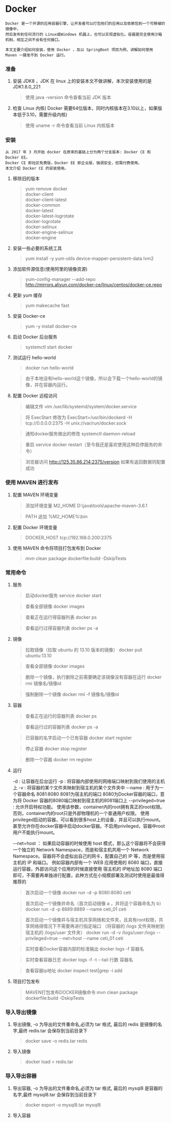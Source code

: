 # Docker

    Docker 是一个开源的应用容器引擎，让开发者可以打包他们的应用以及依赖包到一个可移植的镜像中，
    然后发布到任何流行的 Linux或Windows 机器上，也可以实现虚拟化。容器是完全使用沙箱机制，相互之间不会有任何接口。
    
    本文主要介绍如何安装，使用 Docker ，及以 SpringBoot 项目为例，讲解如何使用 Maven 一键发不到 Docker 运行。
    
### 准备
    
1. 安装 JDK8 ，JDK 在 linux 上的安装本文不做讲解，本次安装使用的是 JDK1.8.0_221
    
    > 使用 java -version 命令查看当前 JDK 版本

2. 检查 Linux 内核( Docker 需要64位版本，同时内核版本在3.10以上，如果版本低于3.10，需要升级内核)

    > 使用 uname -r 命令查看当前 Linux 内核版本
    
### 安装

    从 2017 年 3 月开始 docker 在原来的基础上分为两个分支版本: Docker CE 和 Docker EE。
    Docker CE 即社区免费版，Docker EE 即企业版，强调安全，但需付费使用。
    本文介绍 Docker CE 的安装使用。
      
1. 移除旧的版本

    > yum remove docker \
                  docker-client \
                  docker-client-latest \
                  docker-common \
                  docker-latest \
                  docker-latest-logrotate \
                  docker-logrotate \
                  docker-selinux \
                  docker-engine-selinux \
                  docker-engine
                      
2. 安装一些必要的系统工具

    > yum install -y yum-utils device-mapper-persistent-data lvm2
    
3. 添加软件源信息(使用阿里的镜像资源)

    > yum-config-manager --add-repo http://mirrors.aliyun.com/docker-ce/linux/centos/docker-ce.repo
    
4. 更新 yum 缓存

    > yum makecache fast
    
5. 安装 Docker-ce

    > yum -y install docker-ce
    
6. 启动 Docker 后台服务

    > systemctl start docker
    
7. 测试运行 hello-world

    > docker run hello-world
    
    > 由于本地没有hello-world这个镜像，所以会下载一个hello-world的镜像，并在容器内运行。
    
8. 配置 Docker 远程访问

    > 编辑文件 vim /usr/lib/systemd/system/docker.service
    
    > 将 ExecStart 修改为 ExecStart=/usr/bin/dockerd -H tcp://0.0.0.0:2375 -H unix://var/run/docker.sock
    
    > 通知docker服务做出的修改 systemctl daemon-reload
    
    > 重启 service docker restart（至今我还是喜欢使用这种启停服务的命令）
    
    > 浏览器访问 http://125.35.86.214:2375/version 如果有返回数据则配置成功
    
### 使用 MAVEN 进行发布

1. 配置 MAVEN 环境变量

    > 添加环境变量 M2_HOME   D:\java\tools\apache-maven-3.6.1
    
    > PATH 追加 %M2_HOME%\bin
    
2. 配置 Docker 环境变量 

    > DOCKER_HOST     tcp://192.168.0.200:2375
    
3. 使用 MAVEN 命令将项目打包发布到 Docker

    > mvn clean package dockerfile:build -DskipTests
    
    
### 常用命令 

1. 服务

    > 启动docker服务
      service docker start
      
    > 查看全部镜像
      docker images
      
    > 查看正在运行得容器列表
      docker ps
      
    > 查看运行过得容器列表
      docker ps -a
      
2. 镜像

    > 拉取镜像（拉取 ubuntu 的 13.10 版本的镜像）
      docker pull ubuntu:13.10

    > 查看全部镜像
      docker images
      
    > 删除一个镜像，执行删除之前需要确定该镜像没有容器在运行
      docker rmi 镜像名/镜像id
      
    > 强制删除一个镜像
      docker rmi -f 镜像名/镜像id
      
3. 容器

    > 查看正在运行的容器列表
      docker ps
    
    > 查看运行过的容器列表
      docker ps -a
      
    > 已容器的名字启动一个已有容器
      docker start register
      
    > 停止容器 
      docker stop register
      
    > 删除一个容器
      docker rm register
      
4. 运行

    -d : 让容器在后台运行
    -p : 将容器内部使用的网络端口映射到我们使用的主机上
    -v : 将容器的某个文件夹映射到宿主机的某个文件夹中
    --name : 用于为一个容器命名
    8081:8080  8081为宿主机的端口  8080为Docker容器的端口，意为将 Docker 容器的8080端口映射到宿主机的8081端口上
    --privileged=true : 允许开启特权功能。
        使用该参数，container内的root拥有真正的root权限。
        否则，container内的root只是外部物理机的一个普通用户权限。
        使用privileged启动的容器，可以看到很多host上的设备，并且可以执行mount。
        甚至允许你在docker容器中启动docker容器。不启用privileged，容器中root用户不能执行mount。
        
    --net=host ： 如果启动容器的时候使用 host 模式，那么这个容器将不会获得一个独立的 Network Namespace，而是和宿主机共用一个 Network Namespace。容器将不会虚拟出自己的网卡，配置自己的 IP 等，而是使用宿主机的 IP 和端口。
        例如容器内部有一个 WEB 应用使用的 8080 端口，直接运行容器，外部访问这个应用的时候直接使用 宿主机的 IP地址加 8080 端口即可，不需要再单独进行配置，此种方式在小规模部署及测试时使用是最值得推荐的

    > 首次启动一个镜像
      docker run -d -p 8080:8080 ceti
      
    > 首次启动一个镜像并命名（首次启动镜像 a ，并将这个容器命名为 b）
      docker run -d -p 8889:8889 --name ceti_01 ceti
      
    > 首次启动一个镜像并与宿主机共享网络和文件夹，且具有root权限，共享网络得情况下不需要再进行指定端口
      （将容器的 /logs 文件夹映射到宿主机的 /logs/user 文件夹）
      docker run -d -v /logs/user:/logs --privileged=true --net=host --name ceti_01 ceti
      
    > 实时查看Docker容器内部的标准输出
      docker logs -f 容器名  
      
    > 实时查看容器日志
      docker logs -f -t --tail 行数 容器名
      
    > 查看容器ip地址
      docker inspect test|grep -i add
    
5. 项目打包发布

    > MAVEN打包发布DOCKER镜像命令
      mvn clean package dockerfile:build -DskipTests
    

### 导入导出镜像

1. 导出镜像, -o 为导出的文件重命名,必须为 tar 格式, 最后的 redis 是镜像的名字,最终 redis.tar 会保存到当前目录下
    
    > docker save -o redis.tar redis
                                                           
2. 导入镜像

    > docker load < redis.tar
                                                         
### 导入导出容器       

1. 导出容器, -o 为导出的文件重命名,必须为 tar 格式, 最后的 mysql8 是容器的名字,最终 mysql8.tar 会保存到当前目录下

    >   docker export -o mysql8.tar mysql8

2. 导入容器